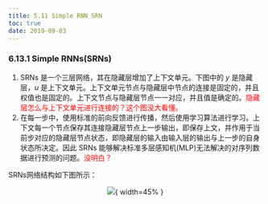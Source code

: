 ```yaml
---
title: 5.11 Simple RNN SRN
toc: true
date: 2019-09-03
---
```


### 6.13.1 Simple RNNs(SRNs)

1. SRNs 是一个三层网络，其在隐藏层增加了上下文单元。下图中的 $y$ 是隐藏层，$u$ 是上下文单元。上下文单元节点与隐藏层中节点的连接是固定的，并且权值也是固定的。上下文节点与隐藏层节点一一对应，并且值是确定的。<span style="color:red;">隐藏层怎么与上下文单元进行连接的？这个图没大看懂。</span>
2. 在每一步中，使用标准的前向反馈进行传播，然后使用学习算法进行学习。上下文每一个节点保存其连接隐藏层节点上一步输出，即保存上文，并作用于当前步对应的隐藏层节点状态，即隐藏层的输入由输入层的输出与上一步的自身状态所决定。因此 SRNs 能够解决标准多层感知机(MLP)无法解决的对序列数据进行预测的问题。<span style="color:red;">没明白？</span>

SRNs网络结构如下图所示：

<center>

![](http://images.iterate.site/blog/image/20190722/1EjDBDq3gjLb.png?imageslim){ width=45% }

</center>
